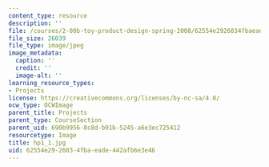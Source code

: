 ```yaml
---
content_type: resource
description: ''
file: /courses/2-00b-toy-product-design-spring-2008/62554e2926034fbaeade442afb6e3e46_hp1_1.jpg
file_size: 26039
file_type: image/jpeg
image_metadata:
  caption: ''
  credit: ''
  image-alt: ''
learning_resource_types:
- Projects
license: https://creativecommons.org/licenses/by-nc-sa/4.0/
ocw_type: OCWImage
parent_title: Projects
parent_type: CourseSection
parent_uid: 690b9956-8c8d-b91b-5245-a6e3ec725412
resourcetype: Image
title: hp1_1.jpg
uid: 62554e29-2603-4fba-eade-442afb6e3e46
---
```

